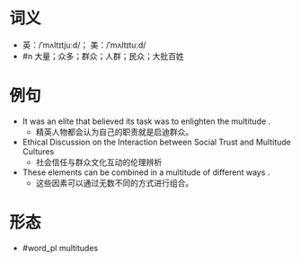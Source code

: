 # 词义
- 英：/ˈmʌltɪtjuːd/； 美：/ˈmʌltɪtuːd/
- #n 大量；众多；群众；人群；民众；大批百姓
# 例句
- It was an elite that believed its task was to enlighten the multitude .
	- 精英人物都会认为自己的职责就是启迪群众。
- Ethical Discussion on the Interaction between Social Trust and Multitude Cultures
	- 社会信任与群众文化互动的伦理辨析
- These elements can be combined in a multitude of different ways .
	- 这些因素可以通过无数不同的方式进行组合。
# 形态
- #word_pl multitudes

